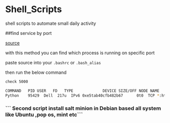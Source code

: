 # Shell_Scripts
shell scripts to automate small daily activity

##find service by port

[source](/check_port/check_port.sh)

with this method you can find which process is running on specific port

paste source into your ```.bashrc``` or ```.bash_alias```

then run the below command

```bash
check 5000
```

```bash
COMMAND   PID USER   FD   TYPE             DEVICE SIZE/OFF NODE NAME
Python    95429  Dell  217u  IPv6 0xe5tab40cfb482b67      0t0  TCP *:http-alt (LISTEN)
```






<h3>``` Second script install salt minion in Debian based all system like Ubuntu ,pop os, mint etc``` </h3>
